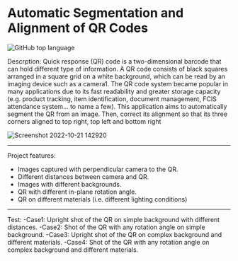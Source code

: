 # Automatic Segmentation and Alignment of QR Codes
<img alt="GitHub top language" src="https://img.shields.io/github/languages/top/binary11110/Automatic-Segmentation-and-alignment-of-QR-Codes">

Descrption:
Quick response (QR) code is a two-dimensional barcode that can hold different type of 
information. A QR code consists of black squares arranged in a square grid on a white 
background, which can be read by an imaging device such as a camera1. The QR code system 
became popular in many applications due to its fast readability and greater storage 
capacity (e.g. product tracking, item identification, document management, FCIS attendance 
system… to name a few).
This application aims to automatically segment the QR from an image. Then, correct its 
alignment so that its three corners aligned to top right, top left and bottom right


![Screenshot 2022-10-21 142920](https://user-images.githubusercontent.com/86425586/197198211-9435bb90-b7d6-4515-8740-878652d099eb.png)

-----------------------------------------------------------

Project features:
- Images captured with perpendicular camera to the QR.
- Different distances between camera and QR.
- Images with different backgrounds.
- QR with different in-plane rotation angle.
- QR on different materials (i.e. different lighting conditions)

---------------------------

Test:
-Case1: Upright shot of the QR on simple background with different distances.
-Case2: Shot of the QR with any rotation angle on simple background.
-Case3: Upright shot of the QR on complex background and different materials.
-Case4: Shot of the QR with any rotation angle on complex background and different materials.
